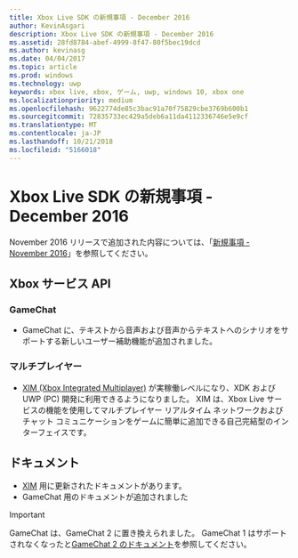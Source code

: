 ```yaml
---
title: Xbox Live SDK の新規事項 - December 2016
author: KevinAsgari
description: Xbox Live SDK の新規事項 - December 2016
ms.assetid: 28fd8784-abef-4999-8f47-80f5bec19dcd
ms.author: kevinasg
ms.date: 04/04/2017
ms.topic: article
ms.prod: windows
ms.technology: uwp
keywords: xbox live, xbox, ゲーム, uwp, windows 10, xbox one
ms.localizationpriority: medium
ms.openlocfilehash: 9622774de85c3bac91a70f75829cbe3769b600b1
ms.sourcegitcommit: 72835733ec429a5deb6a11da4112336746e5e9cf
ms.translationtype: MT
ms.contentlocale: ja-JP
ms.lasthandoff: 10/21/2018
ms.locfileid: "5166018"
---
```

# <a name="whats-new-for-the-xbox-live-sdk---december-2016"></a>Xbox Live SDK の新規事項 - December 2016

November 2016 リリースで追加された内容については、「[新規事項 - November 2016](1611-whats-new.md)」を参照してください。

## <a name="xbox-services-api"></a>Xbox サービス API

### <a name="gamechat"></a>GameChat

* GameChat に、テキストから音声および音声からテキストへのシナリオをサポートする新しいユーザー補助機能が追加されました。

### <a name="multiplayer"></a>マルチプレイヤー

* [XIM (Xbox Integrated Multiplayer)](../multiplayer/xbox-integrated-multiplayer.md) が実稼働レベルになり、XDK および UWP (PC) 開発に利用できるようになりました。  XIM は、Xbox Live サービスの機能を使用してマルチプレイヤー リアルタイム ネットワークおよびチャット コミュニケーションをゲームに簡単に追加できる自己完結型のインターフェイスです。

## <a name="documentation"></a>ドキュメント
* [XIM](../multiplayer/xbox-integrated-multiplayer.md) 用に更新されたドキュメントがあります。
* GameChat 用のドキュメントが追加されました

> [!IMPORTANT]
> GameChat は、GameChat 2 に置き換えられました。 GameChat 1 はサポートされなくなったと[GameChat 2 のドキュメント](../multiplayer/chat/game-chat-2-overview.md)を参照してください。